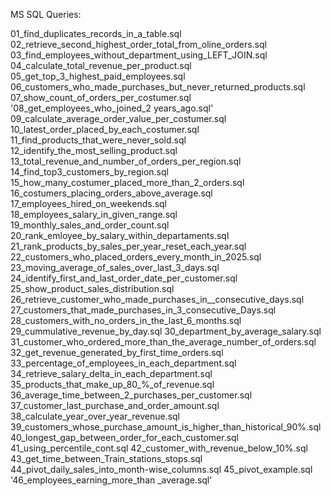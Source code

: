 
MS SQL
Queries:

01_find_duplicates_records_in_a_table.sql
02_retrieve_second_highest_order_total_from_oline_orders.sql
03_find_employees_without_department_using_LEFT_JOIN.sql
04_calculate_total_revenue_per_product.sql
05_get_top_3_highest_paid_employees.sql
06_customers_who_made_purchases_but_never_returned_products.sql
07_show_count_of_orders_per_costumer.sql
'08_get_employees_who_joined_2 years_ago.sql'
09_calculate_average_order_value_per_costumer.sql
10_latest_order_placed_by_each_costumer.sql
11_find_products_that_were_never_sold.sql
12_identify_the_most_selling_product.sql
13_total_revenue_and_number_of_orders_per_region.sql
14_find_top3_customers_by_region.sql
15_how_many_costumer_placed_more_than_2_orders.sql
16_costumers_placing_orders_above_average.sql
17_employees_hired_on_weekends.sql
18_employees_salary_in_given_range.sql
19_monthly_sales_and_order_count.sql
20_rank_emloyee_by_salary_within_departaments.sql
21_rank_products_by_sales_per_year_reset_each_year.sql
22_customers_who_placed_orders_every_month_in_2025.sql
23_moving_average_of_sales_over_last_3_days.sql
24_identify_first_and_last_order_date_per_customer.sql
25_show_product_sales_distribution.sql
26_retrieve_customer_who_made_purchases_in__consecutive_days.sql
27_customers_that_made_purchases_in_3_consecutive_Days.sql
28_customers_with_no_orders_in_the_last_6_months.sql
29_cummulative_revenue_by_day.sql
30_department_by_average_salary.sql
31_customer_who_ordered_more_than_the_average_number_of_orders.sql
32_get_revenue_generated_by_first_time_orders.sql
33_percentage_of_employees_in_each_department.sql
34_retrieve_salary_delta_in_each_department.sql
35_products_that_make_up_80_%_of_revenue.sql
36_average_time_between_2_purchases_per_customer.sql
37_customer_last_purchase_and_order_amount.sql
38_calculate_year_over_year_revenue.sql
39_customers_whose_purchase_amount_is_higher_than_historical_90%.sql
40_longest_gap_between_order_for_each_customer.sql
41_using_percentile_cont.sql
42_customer_with_revenue_below_10%.sql
43_get_time_between_Train_stations_stops.sql
44_pivot_daily_sales_into_month-wise_columns.sql
45_pivot_example.sql
'46_employees_earning_more_than _average.sql'
